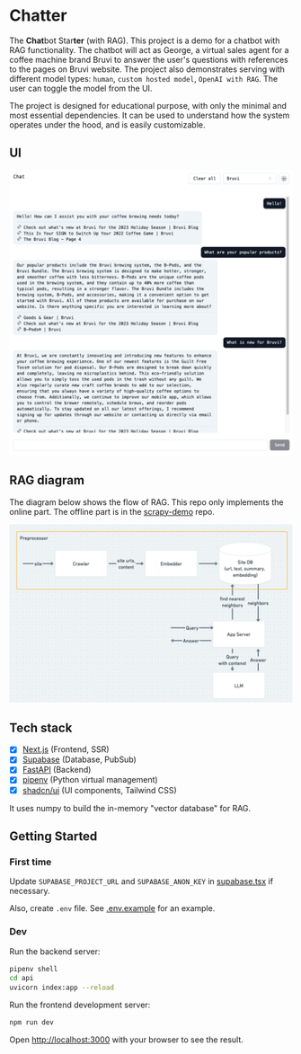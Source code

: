 # Chatter

The <b>Chat</b>bot Star<b>ter</b> (with RAG). This project is a demo for a chatbot with RAG functionality. The chatbot will act as George, a virtual sales agent for a coffee machine brand Bruvi to answer the user's questions with references to the pages on Bruvi website. The project also demonstrates serving with different model types: `human`, `custom hosted model`, `OpenAI with RAG`. The user can toggle the model from the UI.

The project is designed for educational purpose, with only the minimal and most essential dependencies. It can be used to understand how the system operates under the hood, and is easily customizable.

## UI

![screenshot](public/screenshot.png)

## RAG diagram

The diagram below shows the flow of RAG. This repo only implements the online part. The offline part is in the [scrapy-demo](https://github.com/minfawang/scrapy-demo) repo.

![rag_diagram](public/rag_diagram.png)

## Tech stack

- [x] [Next.js](https://nextjs.org/) (Frontend, SSR)
- [x] [Supabase](https://supabase.com/) (Database, PubSub)
- [x] [FastAPI](https://fastapi.tiangolo.com/) (Backend)
- [x] [pipenv](https://pipenv.pypa.io/en/latest/) (Python virtual management)
- [x] [shadcn/ui](https://ui.shadcn.com/) (UI components, Tailwind CSS)

It uses numpy to build the in-memory "vector database" for RAG.

## Getting Started

### First time

Update `SUPABASE_PROJECT_URL` and `SUPABASE_ANON_KEY` in [supabase.tsx](app/supabase.tsx) if necessary.

Also, create `.env` file. See [.env.example](/.env.example) for an example.

### Dev

Run the backend server:

```bash
pipenv shell
cd api
uvicorn index:app --reload
```

Run the frontend development server:

```bash
npm run dev
```

Open [http://localhost:3000](http://localhost:3000) with your browser to see the result.
